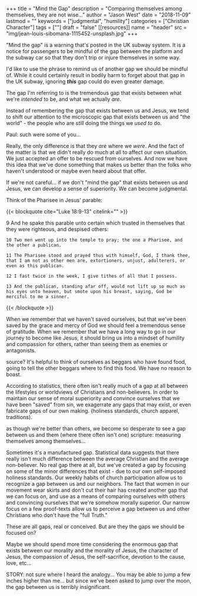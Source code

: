 +++
title = "Mind the Gap"
description = "Comparing themselves among themselves, they are not wise..."
author = "Jason West"
date = "2018-11-09"
lastmod = ""
keywords = ["judgmental", "humility"]
categories = ["Christian Character"]
tags = [""]
draft = "false"
[[resources]]
  name = "header"
  src = "img/jean-louis-sibomana-1115452-unsplash.jpg"
+++

"Mind the gap" is a warning that's posted in the UK subway system. It is a notice for passengers to be mindful of the gap between the platform and the subway car so that they don't trip or injure themselves in some way.

I'd like to use the phrase to remind us of another gap we should be mindful of. While it could certainly result in bodily harm to forget about that gap in the UK subway, ignoring ***this*** gap could do even greater damage.

The gap I'm referring to is the tremendous gap that exists between what we're *intended* to be, and what we actually *are*.

Instead of remembering the gap that exists between us and Jesus, we tend to shift our attention to the microscopic gap that exists between us and "the world" - the people who are *still* doing the things we *used to* do.

Paul: such were some of you...

Really, the only difference is that they *are* where we *were*. And the fact of the matter is that we didn't really do much at all to affect our own situation. We just accepted an offer to be rescued from ourselves. And now we have this idea that we've done something that makes us better than the folks who haven't understood or maybe even heard about that offer.

If we're not careful... if we don't "mind the gap" that exists between us and Jesus, we can develop a sense of superiority. We can become judgmental.

Think of the Pharisee in Jesus' parable:

{{< blockquote cite="Luke 18:9-13" citelink="" >}}
  <p>9 And he spake this parable unto certain which trusted in themselves that they were righteous, and despised others:

    10 Two men went up into the temple to pray; the one a Pharisee, and the other a publican.

    11 The Pharisee stood and prayed thus with himself, God, I thank thee, that I am not as other men are, extortioners, unjust, adulterers, or even as this publican.

    12 I fast twice in the week, I give tithes of all that I possess.

    13 And the publican, standing afar off, would not lift up so much as his eyes unto heaven, but smote upon his breast, saying, God be merciful to me a sinner.
  </p>
{{< /blockquote >}}

When we remember that we haven't saved ourselves, but that we've been saved by the grace and mercy of God we should feel a tremendous sense of gratitude. When we remember that we have a long way to go in our journey to become like Jesus, it should bring us into a mindset of humility and compassion for others, rather than seeing them as enemies or antagonists.

source? It's helpful to think of ourselves as beggars who have found food, going to tell the other beggars where to find this food. We have no reason to boast.


According to statistics, there often isn't really much of a gap at all between the lifestyles or worldviews of Christians and non-believers. In order to maintain our sense of moral superiority and convince ourselves that we have been "saved" from sin, we exagerrate any gaps that may exist, or even fabricate gaps of our own making. (holiness standards, church apparel, traditions).

as though we're better than others, we become so desperate to see a gap between us and them (where there often isn't one) scripture: measuring themselves among themselves...

Sometimes it's a manufactured gap. Statistical data suggests that there really isn't much difference between the average Christian and the average non-believer. No real gap there at all, but we've created a gap by focusing on some of the minor differences that exist - due to our own self-imposed holiness standards. Our weekly habits of church participation allow us to recognize a gap between us and our neighbors. The fact that women in our movement wear skirts and don't cut their hair has created another gap that we can focus on, and use as a means of comparing ourselves with others and convincing ourselves that we're somehow morally superior. Our narrow focus on a few proof-texts allow us to perceive a gap between us and other Christians who don't have the "full Truth."

These are all gaps, real or conceived. But are they the gaps we should be focused on?

Maybe we should spend more time considering the enormous gap that exists between our morality and the morality of Jesus, the character of Jesus, the compassion of Jesus, the self-sacrifice, devotion to the cause, love, etc...

STORY: not sure where I heard the analogy... You may be able to jump a few inches higher than me... but since we've been asked to jump over the moon, the gap between us is terribly insignificant.
